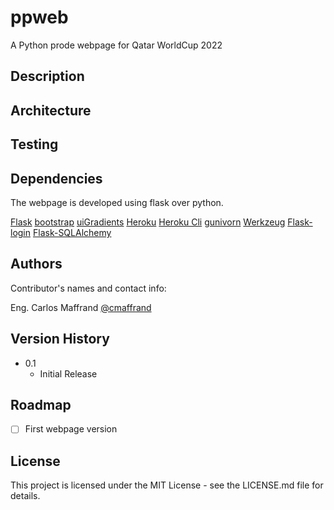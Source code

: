 # ppweb

A Python prode webpage for Qatar WorldCup 2022

## Description

## Architecture

## Testing

## Dependencies

The webpage is developed using flask over python. 

[Flask](https://flask.palletsprojects.com/en/2.1.x/)
[bootstrap](https://getbootstrap.com/docs/5.1/getting-started/introduction/)
[uiGradients](https://uigradients.com)
[Heroku](https://dashboard.heroku.com/apps)
[Heroku Cli](https://devcenter.heroku.com/articles/heroku-cli)
[gunivorn](https://gunicorn.org)
[Werkzeug](https://werkzeug.palletsprojects.com/en/2.1.x/installation/)
[Flask-login](https://flask-login.readthedocs.io/en/latest/#installation)
[Flask-SQLAlchemy](https://flask-sqlalchemy.palletsprojects.com/en/2.x/quickstart/#installation)

## Authors

Contributor's names and contact info:

Eng. Carlos Maffrand  [@cmaffrand](https://www.linkedin.com/in/carlos-maffrand-3ab3b340/)

## Version History

* 0.1
    * Initial Release

## Roadmap

- [ ] First webpage version

## License

This project is licensed under the MIT License - see the LICENSE.md file for details.